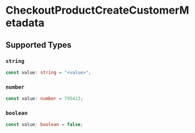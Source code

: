 # CheckoutProductCreateCustomerMetadata


## Supported Types

### `string`

```typescript
const value: string = "<value>";
```

### `number`

```typescript
const value: number = 795413;
```

### `boolean`

```typescript
const value: boolean = false;
```

